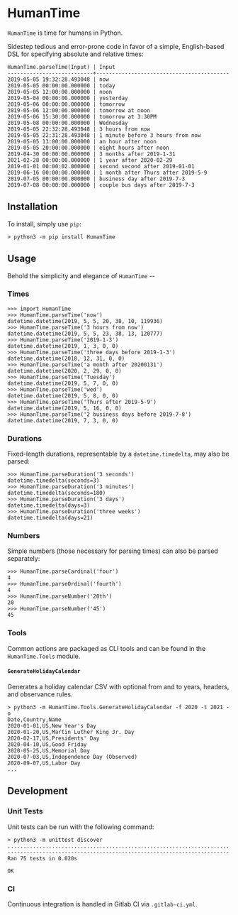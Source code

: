 
# HumanTime
`HumanTime` is time for humans in Python.

Sidestep tedious and error-prone code in favor of a simple, English-based DSL for specifying absolute and relative times:

    HumanTime.parseTime(Input) | Input
    ---------------------------+------------------------------------------
	2019-05-05 19:32:28.493048 | now
	2019-05-05 00:00:00.000000 | today
	2019-05-05 12:00:00.000000 | noon
	2019-05-04 00:00:00.000000 | yesterday
	2019-05-06 00:00:00.000000 | tomorrow
	2019-05-06 12:00:00.000000 | tomorrow at noon
	2019-05-06 15:30:00.000000 | tomorrow at 3:30PM
	2019-05-08 00:00:00.000000 | Wednesday
	2019-05-05 22:32:28.493048 | 3 hours from now
	2019-05-05 22:31:28.493048 | 1 minute before 3 hours from now
	2019-05-05 13:00:00.000000 | an hour after noon
	2019-05-05 20:00:00.000000 | eight hours after noon
	2019-04-30 00:00:00.000000 | 3 months after 2019-1-31
	2021-02-28 00:00:00.000000 | 1 year after 2020-02-29
	2019-01-01 00:00:02.000000 | second second after 2019-01-01
	2019-06-16 00:00:00.000000 | 1 month after Thurs after 2019-5-9
	2019-07-05 00:00:00.000000 | business day after 2019-7-3
	2019-07-08 00:00:00.000000 | couple bus days after 2019-7-3

## Installation
To install, simply use `pip`:

	> python3 -m pip install HumanTime

## Usage
Behold the simplicity and elegance of `HumanTime` --

### Times
	>>> import HumanTime
	>>> HumanTime.parseTime('now')
	datetime.datetime(2019, 5, 5, 20, 38, 10, 119936)
	>>> HumanTime.parseTime('3 hours from now')
	datetime.datetime(2019, 5, 5, 23, 38, 13, 120777)
	>>> HumanTime.parseTime('2019-1-3')
	datetime.datetime(2019, 1, 3, 0, 0)
	>>> HumanTime.parseTime('three days before 2019-1-3')
	datetime.datetime(2018, 12, 31, 0, 0)
	>>> HumanTime.parseTime('a month after 20200131')
	datetime.datetime(2020, 2, 29, 0, 0)
	>>> HumanTime.parseTime('Tuesday')
	datetime.datetime(2019, 5, 7, 0, 0)
	>>> HumanTime.parseTime('wed')
	datetime.datetime(2019, 5, 8, 0, 0)
	>>> HumanTime.parseTime('Thurs after 2019-5-9')
	datetime.datetime(2019, 5, 16, 0, 0)
	>>> HumanTime.parseTime('2 business days before 2019-7-8')
	datetime.datetime(2019, 7, 3, 0, 0)

### Durations
Fixed-length durations, representable by a `datetime.timedelta`, may also be parsed:

	>>> HumanTime.parseDuration('3 seconds')
	datetime.timedelta(seconds=3)
	>>> HumanTime.parseDuration('3 minutes')
	datetime.timedelta(seconds=180)
	>>> HumanTime.parseDuration('3 days')
	datetime.timedelta(days=3)
	>>> HumanTime.parseDuration('three weeks')
	datetime.timedelta(days=21)

### Numbers
Simple numbers (those necessary for parsing times) can also be parsed separately:

	>>> HumanTime.parseCardinal('four')
	4
	>>> HumanTime.parseOrdinal('fourth')
	4
	>>> HumanTime.parseNumber('20th')
	20
	>>> HumanTime.parseNumber('45')
	45

### Tools
Common actions are packaged as CLI tools and can be found in the `HumanTime.Tools` module.

#### `GenerateHolidayCalendar`
Generates a holiday calendar CSV with optional from and to years, headers, and observance rules.

	> python3 -m HumanTime.Tools.GenerateHolidayCalendar -f 2020 -t 2021 -o
	Date,Country,Name
	2020-01-01,US,New Year's Day
	2020-01-20,US,Martin Luther King Jr. Day
	2020-02-17,US,Presidents' Day
	2020-04-10,US,Good Friday
	2020-05-25,US,Memorial Day
	2020-07-03,US,Independence Day (Observed)
	2020-09-07,US,Labor Day
	...

## Development

### Unit Tests
Unit tests can be run with the following command:

    > python3 -m unittest discover
	...........................................................................
	----------------------------------------------------------------------
	Ran 75 tests in 0.020s

	OK

### CI
Continuous integration is handled in Gitlab CI via `.gitlab-ci.yml`.
